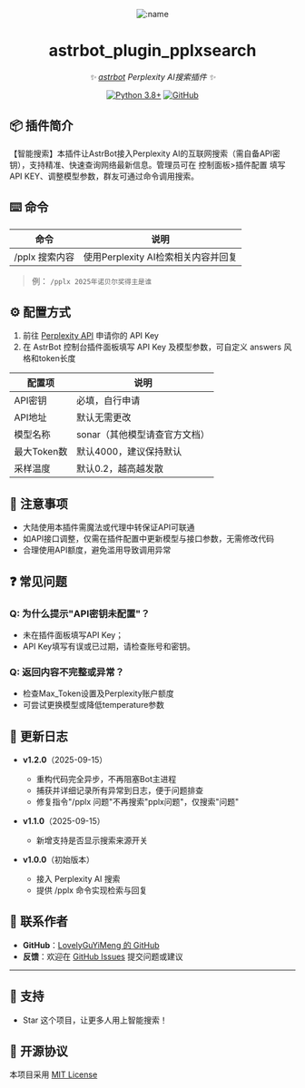 </div>

<div align="center">

![:name](https://count.getloli.com/@astrbot_plugin_pplxsearch?name=astrbot_plugin_pplxsearch&theme=minecraft&padding=7&offset=0&align=top&scale=1&pixelated=1&darkmode=auto)

# astrbot_plugin_pplxsearch

_✨ [astrbot](https://github.com/AstrBotDevs/AstrBot) Perplexity AI搜索插件 ✨_

[![Python 3.8+](https://img.shields.io/badge/Python-3.8%2B-blue.svg)](https://www.python.org/)
[![GitHub](https://img.shields.io/badge/作者-LovelyGuYiMeng-blue)](https://github.com/LovelyGuYiMeng)

</div>

## 📦 插件简介

【智能搜索】本插件让AstrBot接入Perplexity AI的互联网搜索（需自备API密钥），支持精准、快速查询网络最新信息。管理员可在 控制面板>插件配置 填写API KEY、调整模型参数，群友可通过命令调用搜索。

## ⌨️ 命令

|     命令           |      说明                           |
|:------------------:|:-----------------------------------:|
| /pplx 搜索内容     | 使用Perplexity AI检索相关内容并回复  |

> 例： `/pplx 2025年诺贝尔奖得主是谁`

## ⚙️ 配置方式

1. 前往 [Perplexity API](https://www.perplexity.ai) 申请你的 API Key
2. 在 AstrBot 控制台插件面板填写 API Key 及模型参数，可自定义 answers 风格和token长度

| 配置项          | 说明                      |
| --------------- | ------------------------- |
| API密钥         | 必填，自行申请            |
| API地址         | 默认无需更改              |
| 模型名称        | sonar（其他模型请查官方文档） |
| 最大Token数     | 默认4000，建议保持默认    |
| 采样温度        | 默认0.2，越高越发散       |

## 📌 注意事项

- 大陆使用本插件需魔法或代理中转保证API可联通
- 如API接口调整，仅需在插件配置中更新模型与接口参数，无需修改代码
- 合理使用API额度，避免滥用导致调用异常

## ❓ 常见问题

### Q: 为什么提示"API密钥未配置"？

- 未在插件面板填写API Key；
- API Key填写有误或已过期，请检查账号和密钥。

### Q: 返回内容不完整或异常？

- 检查Max_Token设置及Perplexity账户额度
- 可尝试更换模型或降低temperature参数

## 📝 更新日志

- **v1.2.0**（2025-09-15）  
  - 重构代码完全异步，不再阻塞Bot主进程
  - 捕获并详细记录所有异常到日志，便于问题排查
  - 修复指令"/pplx 问题"不再搜索"pplx问题"，仅搜索"问题"

- **v1.1.0**（2025-09-15）  
  - 新增支持是否显示搜索来源开关  

- **v1.0.0**（初始版本）  
  - 接入 Perplexity AI 搜索  
  - 提供 /pplx 命令实现检索与回复  

## 🐔 联系作者

- **GitHub**：[LovelyGuYiMeng 的 GitHub](https://github.com/LovelyGuYiMeng)
- **反馈**：欢迎在 [GitHub Issues](https://github.com/LovelyGuYiMeng/astrbot_plugin_pplxsearch/issues) 提交问题或建议

---

## 🌟 支持

- Star 这个项目，让更多人用上智能搜索！

## 📜 开源协议

本项目采用 [MIT License](LICENSE)
